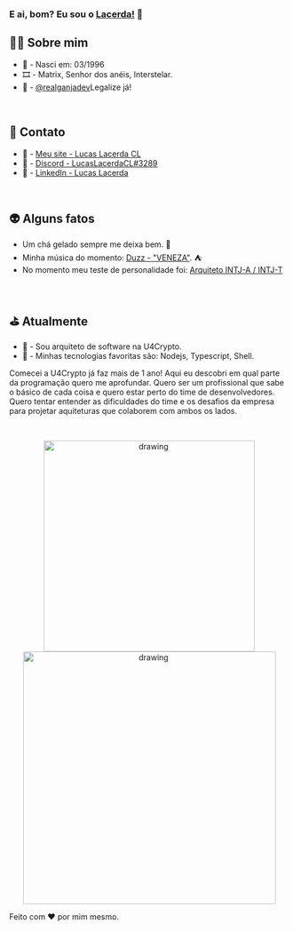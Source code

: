 ### E ai, bom? Eu sou o [Lacerda!](https://lucaslacerdacl.com/home) 👋

## 🧙‍♂️ Sobre mim
* 👶 - Nasci em: 03/1996
* 🎞️ - Matrix, Senhor dos anéis, Interstelar.
* 🍁 - [@realganjadev](https://twitter.com/realganjadev)Legalize já!

<br />

## 🤖 Contato
* 📕 - [Meu site - Lucas Lacerda CL](https://lucaslacerdacl.com/home)
* 📗 - [Discord - LucasLacerdaCL#3289](https://discordapp.com/users/252890628755554304)
* 📘 - [LinkedIn - Lucas Lacerda](https://www.linkedin.com/in/lucaslacerdacl/)

<br />

## 👽 Alguns fatos
* Um chá gelado sempre me deixa bem. 🍹
* Minha música do momento: [Duzz - "VENEZA"](https://www.youtube.com/watch?v=3Yt_UtEWc50). ⛺
* No momento meu teste de personalidade foi: [Arquiteto INTJ-A / INTJ-T](https://www.16personalities.com/br/personalidade-intj)

<br />

## ⛳ Atualmente
* 💜 - Sou arquiteto de software na U4Crypto.
* 🎩 - Minhas tecnologias favoritas são: Nodejs, Typescript, Shell.

Comecei a U4Crypto já faz mais de 1 ano! Aqui eu descobri em qual parte da programação quero me aprofundar. Quero ser um profissional que sabe o básico de cada coisa e quero estar perto do time de desenvolvedores. Quero tentar entender as dificuldades do time e os desafios da empresa para projetar aquiteturas que colaborem com ambos os lados.

<br />

<p align="center">
  <img src="https://github-readme-stats.vercel.app/api/top-langs/?username=lucaslacerdacl&layout=compact&theme=dark" alt="drawing" width="380"/>
  <img src="https://github-readme-stats.vercel.app/api?username=lucaslacerdacl&show_icons=true&theme=dark" alt="drawing" width="455"/>
</p>

Feito com ❤️ por mim mesmo.

